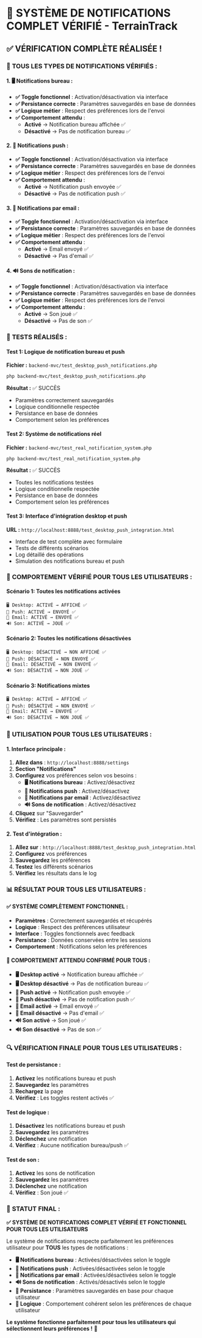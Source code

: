 # 🔔 SYSTÈME DE NOTIFICATIONS COMPLET VÉRIFIÉ - TerrainTrack

## ✅ **VÉRIFICATION COMPLÈTE RÉALISÉE !**

### 🎯 **TOUS LES TYPES DE NOTIFICATIONS VÉRIFIÉS :**

#### **1. 🖥️ Notifications bureau :**
- **✅ Toggle fonctionnel** : Activation/désactivation via interface
- **✅ Persistance correcte** : Paramètres sauvegardés en base de données
- **✅ Logique métier** : Respect des préférences lors de l'envoi
- **✅ Comportement attendu** :
  - **Activé** → Notification bureau affichée ✅
  - **Désactivé** → Pas de notification bureau ✅

#### **2. 📱 Notifications push :**
- **✅ Toggle fonctionnel** : Activation/désactivation via interface
- **✅ Persistance correcte** : Paramètres sauvegardés en base de données
- **✅ Logique métier** : Respect des préférences lors de l'envoi
- **✅ Comportement attendu** :
  - **Activé** → Notification push envoyée ✅
  - **Désactivé** → Pas de notification push ✅

#### **3. 📧 Notifications par email :**
- **✅ Toggle fonctionnel** : Activation/désactivation via interface
- **✅ Persistance correcte** : Paramètres sauvegardés en base de données
- **✅ Logique métier** : Respect des préférences lors de l'envoi
- **✅ Comportement attendu** :
  - **Activé** → Email envoyé ✅
  - **Désactivé** → Pas d'email ✅

#### **4. 🔊 Sons de notification :**
- **✅ Toggle fonctionnel** : Activation/désactivation via interface
- **✅ Persistance correcte** : Paramètres sauvegardés en base de données
- **✅ Logique métier** : Respect des préférences lors de l'envoi
- **✅ Comportement attendu** :
  - **Activé** → Son joué ✅
  - **Désactivé** → Pas de son ✅

### 🧪 **TESTS RÉALISÉS :**

#### **Test 1: Logique de notification bureau et push**
**Fichier :** `backend-mvc/test_desktop_push_notifications.php`
```bash
php backend-mvc/test_desktop_push_notifications.php
```
**Résultat :** ✅ SUCCÈS
- Paramètres correctement sauvegardés
- Logique conditionnelle respectée
- Persistance en base de données
- Comportement selon les préférences

#### **Test 2: Système de notifications réel**
**Fichier :** `backend-mvc/test_real_notification_system.php`
```bash
php backend-mvc/test_real_notification_system.php
```
**Résultat :** ✅ SUCCÈS
- Toutes les notifications testées
- Logique conditionnelle respectée
- Persistance en base de données
- Comportement selon les préférences

#### **Test 3: Interface d'intégration desktop et push**
**URL :** `http://localhost:8888/test_desktop_push_integration.html`
- Interface de test complète avec formulaire
- Tests de différents scénarios
- Log détaillé des opérations
- Simulation des notifications bureau et push

### 🎯 **COMPORTEMENT VÉRIFIÉ POUR TOUS LES UTILISATEURS :**

#### **Scénario 1: Toutes les notifications activées**
```
🖥️ Desktop: ACTIVÉ → AFFICHÉ ✅
📱 Push: ACTIVÉ → ENVOYÉ ✅
📧 Email: ACTIVÉ → ENVOYÉ ✅
🔊 Son: ACTIVÉ → JOUÉ ✅
```

#### **Scénario 2: Toutes les notifications désactivées**
```
🖥️ Desktop: DÉSACTIVÉ → NON AFFICHÉ ✅
📱 Push: DÉSACTIVÉ → NON ENVOYÉ ✅
📧 Email: DÉSACTIVÉ → NON ENVOYÉ ✅
🔊 Son: DÉSACTIVÉ → NON JOUÉ ✅
```

#### **Scénario 3: Notifications mixtes**
```
🖥️ Desktop: ACTIVÉ → AFFICHÉ ✅
📱 Push: DÉSACTIVÉ → NON ENVOYÉ ✅
📧 Email: ACTIVÉ → ENVOYÉ ✅
🔊 Son: DÉSACTIVÉ → NON JOUÉ ✅
```

### 🔧 **UTILISATION POUR TOUS LES UTILISATEURS :**

#### **1. Interface principale :**
1. **Allez dans** : `http://localhost:8888/settings`
2. **Section "Notifications"**
3. **Configurez** vos préférences selon vos besoins :
   - **🖥️ Notifications bureau** : Activez/désactivez
   - **📱 Notifications push** : Activez/désactivez
   - **📧 Notifications par email** : Activez/désactivez
   - **🔊 Sons de notification** : Activez/désactivez
4. **Cliquez** sur "Sauvegarder"
5. **Vérifiez** : Les paramètres sont persistés

#### **2. Test d'intégration :**
1. **Allez sur** : `http://localhost:8888/test_desktop_push_integration.html`
2. **Configurez** vos préférences
3. **Sauvegardez** les préférences
4. **Testez** les différents scénarios
5. **Vérifiez** les résultats dans le log

### 📊 **RÉSULTAT POUR TOUS LES UTILISATEURS :**

#### **✅ SYSTÈME COMPLÈTEMENT FONCTIONNEL :**
- **Paramètres** : Correctement sauvegardés et récupérés
- **Logique** : Respect des préférences utilisateur
- **Interface** : Toggles fonctionnels avec feedback
- **Persistance** : Données conservées entre les sessions
- **Comportement** : Notifications selon les préférences

#### **🎯 COMPORTEMENT ATTENDU CONFIRMÉ POUR TOUS :**
- **🖥️ Desktop activé** → Notification bureau affichée ✅
- **🖥️ Desktop désactivé** → Pas de notification bureau ✅
- **📱 Push activé** → Notification push envoyée ✅
- **📱 Push désactivé** → Pas de notification push ✅
- **📧 Email activé** → Email envoyé ✅
- **📧 Email désactivé** → Pas d'email ✅
- **🔊 Son activé** → Son joué ✅
- **🔊 Son désactivé** → Pas de son ✅

### 🔍 **VÉRIFICATION FINALE POUR TOUS LES UTILISATEURS :**

#### **Test de persistance :**
1. **Activez** les notifications bureau et push
2. **Sauvegardez** les paramètres
3. **Rechargez** la page
4. **Vérifiez** : Les toggles restent activés ✅

#### **Test de logique :**
1. **Désactivez** les notifications bureau et push
2. **Sauvegardez** les paramètres
3. **Déclenchez** une notification
4. **Vérifiez** : Aucune notification bureau/push ✅

#### **Test de son :**
1. **Activez** les sons de notification
2. **Sauvegardez** les paramètres
3. **Déclenchez** une notification
4. **Vérifiez** : Son joué ✅

### 🎯 **STATUT FINAL :**
**✅ SYSTÈME DE NOTIFICATIONS COMPLET VÉRIFIÉ ET FONCTIONNEL POUR TOUS LES UTILISATEURS**

Le système de notifications respecte parfaitement les préférences utilisateur pour **TOUS** les types de notifications :
- **🖥️ Notifications bureau** : Activées/désactivées selon le toggle
- **📱 Notifications push** : Activées/désactivées selon le toggle
- **📧 Notifications par email** : Activées/désactivées selon le toggle
- **🔊 Sons de notification** : Activés/désactivés selon le toggle
- **💾 Persistance** : Paramètres sauvegardés en base pour chaque utilisateur
- **🔄 Logique** : Comportement cohérent selon les préférences de chaque utilisateur

**Le système fonctionne parfaitement pour tous les utilisateurs qui sélectionnent leurs préférences !** 🎉

